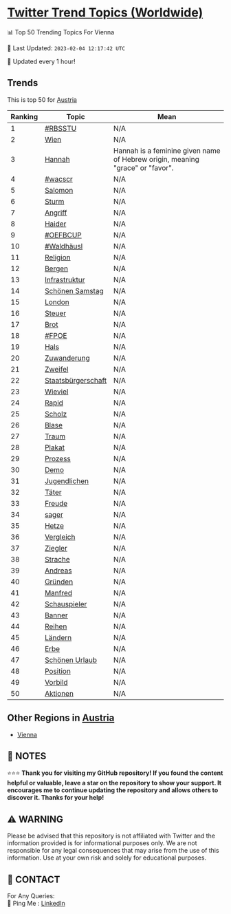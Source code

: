 [Twitter Trend Topics (Worldwide)](https://github.com/ErcinDedeoglu/Twitter-Trend-Topics)
==========


📊 Top 50 Trending Topics For Vienna

📆 Last Updated: `2023-02-04 12:17:42 UTC`

🔧 Updated every 1 hour!


## Trends

This is top 50 for [Austria](</Austria>)

| Ranking | Topic | Mean |
| ------- | ------------ | ------------ |
| 1 | [#RBSSTU](http://twitter.com/search?q=%23RBSSTU) | N/A |
| 2 | [Wien](http://twitter.com/search?q=Wien) | N/A |
| 3 | [Hannah](http://twitter.com/search?q=Hannah) | Hannah is a feminine given name of Hebrew origin, meaning "grace" or "favor". |
| 4 | [#wacscr](http://twitter.com/search?q=%23wacscr) | N/A |
| 5 | [Salomon](http://twitter.com/search?q=Salomon) | N/A |
| 6 | [Sturm](http://twitter.com/search?q=Sturm) | N/A |
| 7 | [Angriff](http://twitter.com/search?q=Angriff) | N/A |
| 8 | [Haider](http://twitter.com/search?q=Haider) | N/A |
| 9 | [#OEFBCUP](http://twitter.com/search?q=%23OEFBCUP) | N/A |
| 10 | [#Waldhäusl](http://twitter.com/search?q=%23Waldh%c3%a4usl) | N/A |
| 11 | [Religion](http://twitter.com/search?q=Religion) | N/A |
| 12 | [Bergen](http://twitter.com/search?q=Bergen) | N/A |
| 13 | [Infrastruktur](http://twitter.com/search?q=Infrastruktur) | N/A |
| 14 | [Schönen Samstag](http://twitter.com/search?q=Sch%c3%b6nen+Samstag) | N/A |
| 15 | [London](http://twitter.com/search?q=London) | N/A |
| 16 | [Steuer](http://twitter.com/search?q=Steuer) | N/A |
| 17 | [Brot](http://twitter.com/search?q=Brot) | N/A |
| 18 | [#FPOE](http://twitter.com/search?q=%23FPOE) | N/A |
| 19 | [Hals](http://twitter.com/search?q=Hals) | N/A |
| 20 | [Zuwanderung](http://twitter.com/search?q=Zuwanderung) | N/A |
| 21 | [Zweifel](http://twitter.com/search?q=Zweifel) | N/A |
| 22 | [Staatsbürgerschaft](http://twitter.com/search?q=Staatsb%c3%bcrgerschaft) | N/A |
| 23 | [Wieviel](http://twitter.com/search?q=Wieviel) | N/A |
| 24 | [Rapid](http://twitter.com/search?q=Rapid) | N/A |
| 25 | [Scholz](http://twitter.com/search?q=Scholz) | N/A |
| 26 | [Blase](http://twitter.com/search?q=Blase) | N/A |
| 27 | [Traum](http://twitter.com/search?q=Traum) | N/A |
| 28 | [Plakat](http://twitter.com/search?q=Plakat) | N/A |
| 29 | [Prozess](http://twitter.com/search?q=Prozess) | N/A |
| 30 | [Demo](http://twitter.com/search?q=Demo) | N/A |
| 31 | [Jugendlichen](http://twitter.com/search?q=Jugendlichen) | N/A |
| 32 | [Täter](http://twitter.com/search?q=T%c3%a4ter) | N/A |
| 33 | [Freude](http://twitter.com/search?q=Freude) | N/A |
| 34 | [sager](http://twitter.com/search?q=sager) | N/A |
| 35 | [Hetze](http://twitter.com/search?q=Hetze) | N/A |
| 36 | [Vergleich](http://twitter.com/search?q=Vergleich) | N/A |
| 37 | [Ziegler](http://twitter.com/search?q=Ziegler) | N/A |
| 38 | [Strache](http://twitter.com/search?q=Strache) | N/A |
| 39 | [Andreas](http://twitter.com/search?q=Andreas) | N/A |
| 40 | [Gründen](http://twitter.com/search?q=Gr%c3%bcnden) | N/A |
| 41 | [Manfred](http://twitter.com/search?q=Manfred) | N/A |
| 42 | [Schauspieler](http://twitter.com/search?q=Schauspieler) | N/A |
| 43 | [Banner](http://twitter.com/search?q=Banner) | N/A |
| 44 | [Reihen](http://twitter.com/search?q=Reihen) | N/A |
| 45 | [Ländern](http://twitter.com/search?q=L%c3%a4ndern) | N/A |
| 46 | [Erbe](http://twitter.com/search?q=Erbe) | N/A |
| 47 | [Schönen Urlaub](http://twitter.com/search?q=Sch%c3%b6nen+Urlaub) | N/A |
| 48 | [Position](http://twitter.com/search?q=Position) | N/A |
| 49 | [Vorbild](http://twitter.com/search?q=Vorbild) | N/A |
| 50 | [Aktionen](http://twitter.com/search?q=Aktionen) | N/A |



## Other Regions in [Austria](</Austria>)

* [Vienna](</Austria/Vienna.md>)



## 📝 NOTES

⭐⭐⭐ **Thank you for visiting my GitHub repository! If you found the content helpful or valuable, leave a star on the repository to show your support. It encourages me to continue updating the repository and allows others to discover it. Thanks for your help!**


## ⚠️ WARNING

Please be advised that this repository is not affiliated with Twitter and the information provided is for informational purposes only. We are not responsible for any legal consequences that may arise from the use of this information. Use at your own risk and solely for educational purposes.


## 📨 CONTACT

 For Any Queries:  
            🏓 Ping Me : [LinkedIn](https://www.linkedin.com/in/ercindedeoglu/)
